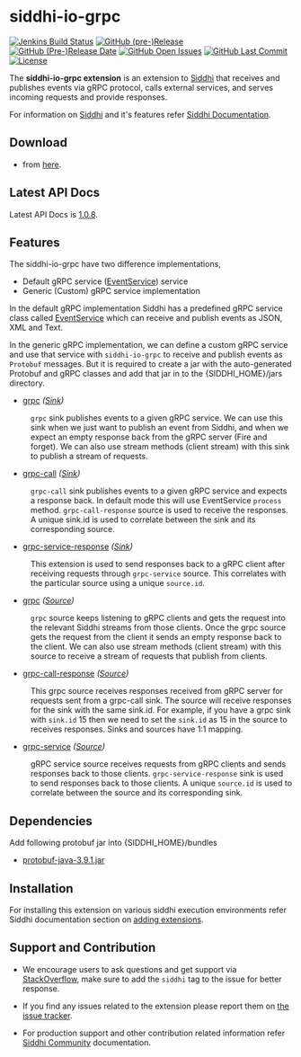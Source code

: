 ﻿siddhi-io-grpc
======================================

  [![Jenkins Build Status](https://wso2.org/jenkins/job/siddhi/job/siddhi-io-grpc/badge/icon)](https://wso2.org/jenkins/job/siddhi/job/siddhi-io-grpc/)
  [![GitHub (pre-)Release](https://img.shields.io/github/release/siddhi-io/siddhi-io-grpc/all.svg)](https://github.com/siddhi-io/siddhi-io-grpc/releases)
  [![GitHub (Pre-)Release Date](https://img.shields.io/github/release-date-pre/siddhi-io/siddhi-io-grpc.svg)](https://github.com/siddhi-io/siddhi-io-grpc/releases)
  [![GitHub Open Issues](https://img.shields.io/github/issues-raw/siddhi-io/siddhi-io-grpc.svg)](https://github.com/siddhi-io/siddhi-io-grpc/issues)
  [![GitHub Last Commit](https://img.shields.io/github/last-commit/siddhi-io/siddhi-io-grpc.svg)](https://github.com/siddhi-io/siddhi-io-grpc/commits/master)
  [![License](https://img.shields.io/badge/License-Apache%202.0-blue.svg)](https://opensource.org/licenses/Apache-2.0)


The **siddhi-io-grpc extension** is an extension to <a target="_blank" href="https://wso2.github.io/siddhi">Siddhi</a> that receives and publishes events via gRPC protocol, calls external services, and serves incoming requests and provide responses.

For information on <a target="_blank" href="https://siddhi.io/">Siddhi</a> and it's features refer <a target="_blank" href="https://siddhi.io/redirect/docs.html">Siddhi Documentation</a>. 

## Download

* from <a target="_blank" href="https://mvnrepository.com/artifact/io.siddhi.extension.io.grpc/siddhi-io-grpc/">here</a>.

## Latest API Docs 

Latest API Docs is <a target="_blank" href="https://siddhi-io.github.io/siddhi-io-grpc/api/1.0.8">1.0.8</a>.

## Features

The siddhi-io-grpc have two difference implementations,

* Default gRPC service (<a target="_blank" href="https://github.com/siddhi-io/siddhi-io-grpc/blob/master/component/src/main/resources/EventService.proto">EventService</a>) service
* Generic (Custom) gRPC service implementation

In the default gRPC implementation Siddhi has a predefined gRPC service class called <a target="_blank" href="https://github.com/siddhi-io/siddhi-io-grpc/blob/master/component/src/main/resources/EventService.proto">EventService</a> which can receive and publish events as JSON, XML and Text.

In the generic gRPC implementation, we can define a custom gRPC service and use that service with `siddhi-io-grpc` to receive and publish events as `Protobuf` messages. But it is required to create a jar with the auto-generated Protobuf and gRPC classes and add that jar in to the {SIDDHI_HOME}/jars directory.

* <a target="_blank" href="https://siddhi-io.github.io/siddhi-io-grpc/api/1.0.8/#grpc-sink">grpc</a> *(<a target="_blank" href="http://siddhi.io/en/v5.1/docs/query-guide/#sink">Sink</a>)*<br> <div style="padding-left: 1em;"><p><p style="word-wrap: break-word;margin: 0;">`grpc` sink publishes events to a given gRPC service. We can use this sink when we just want to publish an event from Siddhi, and when we expect an empty response back from the gRPC server (Fire and forget). We can also use stream methods (client stream) with this sink to publish a stream of requests.</p></p></div>
* <a target="_blank" href="https://siddhi-io.github.io/siddhi-io-grpc/api/1.0.8/#grpc-call-sink">grpc-call</a> *(<a target="_blank" href="http://siddhi.io/en/v5.1/docs/query-guide/#sink">Sink</a>)*<br> <div style="padding-left: 1em;"><p><p style="word-wrap: break-word;margin: 0;">`grpc-call` sink publishes events to a given gRPC service and expects a response back. In default mode this will use EventService `process` method. `grpc-call-response` source is used to receive the responses. A unique sink.id is used to correlate between the sink and its corresponding source.</p></p></div>
* <a target="_blank" href="https://siddhi-io.github.io/siddhi-io-grpc/api/1.0.8/#grpc-service-response-sink">grpc-service-response</a> *(<a target="_blank" href="http://siddhi.io/en/v5.1/docs/query-guide/#sink">Sink</a>)*<br> <div style="padding-left: 1em;"><p><p style="word-wrap: break-word;margin: 0;">This extension is used to send responses back to a gRPC client after receiving requests through `grpc-service` source. This correlates with the particular source using a unique `source.id`.</p></p></div>
* <a target="_blank" href="https://siddhi-io.github.io/siddhi-io-grpc/api/1.0.8/#grpc-source">grpc</a> *(<a target="_blank" href="http://siddhi.io/en/v5.1/docs/query-guide/#source">Source</a>)*<br> <div style="padding-left: 1em;"><p><p style="word-wrap: break-word;margin: 0;">`grpc` source keeps listening to gRPC clients and gets the request into the relevant Siddhi streams from those clients. Once the grpc source gets the request from the client it sends an empty response back to the client. We can also use stream methods (client stream) with this source to receive a stream of requests that publish from clients.</p></p></div>
* <a target="_blank" href="https://siddhi-io.github.io/siddhi-io-grpc/api/1.0.8/#grpc-call-response-source">grpc-call-response</a> *(<a target="_blank" href="http://siddhi.io/en/v5.1/docs/query-guide/#source">Source</a>)*<br> <div style="padding-left: 1em;"><p><p style="word-wrap: break-word;margin: 0;">This grpc source receives responses received from gRPC server for requests sent from a grpc-call sink. The source will receive responses for the sink with the same sink.id. For example, if you have a grpc sink with `sink.id` 15 then we need to set the `sink.id` as 15 in the source to receives responses. Sinks and sources have 1:1 mapping.</p></p></div>
* <a target="_blank" href="https://siddhi-io.github.io/siddhi-io-grpc/api/1.0.8/#grpc-service-source">grpc-service</a> *(<a target="_blank" href="http://siddhi.io/en/v5.1/docs/query-guide/#source">Source</a>)*<br> <div style="padding-left: 1em;"><p><p style="word-wrap: break-word;margin: 0;">gRPC service source receives requests from gRPC clients and sends responses back to those clients. `grpc-service-response` sink is used to send responses back to those clients. A unique `source.id` is used to correlate between the source and its corresponding sink.</p></p></div>

## Dependencies 

Add following protobuf jar into {SIDDHI_HOME}/bundles
* <a target="_blank" href="https://mvnrepository.com/artifact/com.google.protobuf/protobuf-java/3.9.1">protobuf-java-3.9.1.jar</a>

## Installation

For installing this extension on various siddhi execution environments refer Siddhi documentation section on <a target="_blank" href="https://siddhi.io/redirect/add-extensions.html">adding extensions</a>.

## Support and Contribution

* We encourage users to ask questions and get support via <a target="_blank" href="https://stackoverflow.com/questions/tagged/siddhi">StackOverflow</a>, make sure to add the `siddhi` tag to the issue for better response.

* If you find any issues related to the extension please report them on <a target="_blank" href="https://github.com/siddhi-io/siddhi-execution-string/issues">the issue tracker</a>.

* For production support and other contribution related information refer <a target="_blank" href="https://siddhi.io/community/">Siddhi Community</a> documentation.
